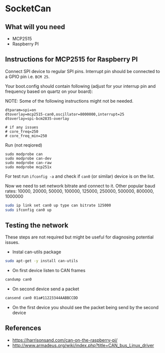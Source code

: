 ﻿# SocketCan

## What will you need

- MCP2515
- Raspberry PI

## Instructions for MCP2515 for Raspberry PI

Connect SPI device to regular SPI pins.
Interrupt pin should be connected to a GPIO pin i.e. `BCM 25`.

Your boot.config should contain following (adjust for your interrup pin and frequency based on quartz on your board):

NOTE: Some of the following instructions might not be needed.

```
dtparam=spi=on
dtoverlay=mcp2515-can0,oscillator=8000000,interrupt=25
dtoverlay=spi-bcm2835-overlay

# if any issues
# core_freq=250
# core_freq_min=250
```

Run (not reqiored)
```
sudo modprobe can
sudo modprobe can-dev
sudo modprobe can-raw
sudo modprobe mcp251x
```

For test run `ifconfig -a` and check if `can0` (or similar) device is on the list.

Now we need to set network bitrate and connect to it.
Other popular baud rates: 10000, 20000, 50000, 100000, 125000, 250000, 500000, 800000, 1000000

```sh
sudo ip link set can0 up type can bitrate 125000
sudo ifconfig can0 up
```

## Testing the network

These steps are not required but might be useful for diagnosing potential issues.

- Instal can-utils package

```sh
sudo apt-get -y install can-utils
```

- On first device listen to CAN frames

```sh
candump can0
```

- On second device send a packet

```sh
cansend can0 01a#11223344AABBCCDD
```

- On the first device you should see the packet being send by the second device

## References

- https://harrisonsand.com/can-on-the-raspberry-pi/
- http://www.armadeus.org/wiki/index.php?title=CAN_bus_Linux_driver
